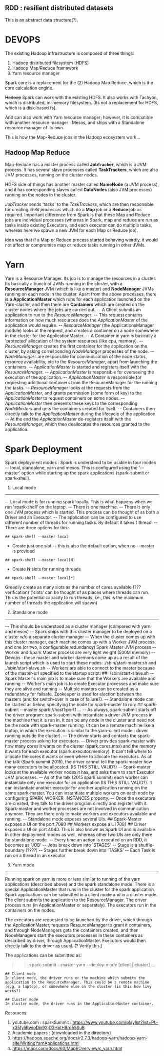 RDD : resilient distributed datasets
------------------------------------
This is an abstract data structure(?).



DEVOPS
======

The existing Hadoop infrastructure is composed of three things:
1. Hadoop distributed filesystem (HDFS)
2. Hadoop Map/Reduce framework
3. Yarn resource manager

Spark core is a replacement for the (2) Hadoop Map Reduce, which is the core calculation engine.

~~Hadoop~~ Spark can work with the existing HDFS. It also works with Tachyon, which is distributed, in-memory filesystem. (Its not a replacement for HDFS, which is a disk-based fs).

And can also work with Yarn resource manager; however, it is compatible with another resource manager : Mesos, and ships with a Standalone resource manager of its own.


This is how the Map-Reduce jobs in the Hadoop ecosystem work...

Hadoop Map Reduce
-----------------
Map-Reduce has a master process called **JobTracker**, which is a JVM process. It has several slave processes called **TaskTrackers**, which are also JVM processes, running on the cluster nodes.

HDFS side of things has another master called **NameNode** (a JVM process), and it has corresponding slaves called **DataNodes** (also JVM processes) running on the nodes in the cluster.

*JobTracker* sends 'tasks' to the *TaskTrackers*, which are then responsible for creating *child processes* which do a **Map** job or a **Reduce** job as required. Important difference from Spark is that these Map and Reduce jobs are individual processes (whereas in Spark, map and reduce are run as tasks inside existing Executors, and each executor can do multiple tasks, whereas here we spawn a new JVM for each Map or Reduce job).

Idea was that if a Map or Reduce process started behaving weirdly, it would not affect or compromise map or reduce tasks running in other JVMs.

Yarn
====
Yarn is a Resource Manager. Its job is to manage the resources in a cluster.
Its basically a bunch of JVMs running in the cluster, with a **ResourceManager** JVM (which is like a master) and **NodeManager** JVMs running on each node in the cluster.
Apart from the above processes, there is a **ApplicationMaster** which runs for each application launched on the Yarn-cluster, and then there are **Containers** which are created on the cluster nodes where the jobs are carried out.
-- A Client submits an application to run to the *ResourceManager*.
-- This request contains information on how much resources does the *ApplicationMaster* of the application would require.
-- *ResourceManager* (the ApplicationsManager module) looks at the request, and creates a container on a node somewhere in the cluster for the ApplicationMaster.
-- A Container in yarn is basically a 'protected' allocation of the system resources (like cpu, memory).
-- *ResourceManager* creates the first container for the application on the cluster, by asking corresponding *NodeManager* processes of the node.
-- *NodeManagers* are responsible for communication of the node status, resource availability, etc to the *ResourceManager*, apart from launching the containers.
-- *ApplicationMaster* is started and registers itself with the *ResourceManager*.
-- *ApplicationMaster* is responsible for overseeing the execution of the application.
-- *ApplicationMaster* is responsible for requesting additional containers from the ResourceManager for the running the tasks.
-- *ResourceManager* looks at the requests from the *ApplicationMaster*, and grants permission (some form of key) to the *ApplicationMaster* to request containers on some nodes.
-- *ApplicationMaster* then presents these keys to the corresponding *NodeMasters* and gets the containers created for itself.
-- Containers then directly talk to the *ApplicationMaster* during the lifecycle of the application.
-- At the end the *ApplicationMaster* de-registers itself with the *ResourceManager*, which then deallocates the resources granted to the application.


Spark Deployment
================
Spark deployment modes : Spark is understood to be usable in four modes -- local, standalone, yarn and mesos. This is configured using the '--master' option while starting up the spark applications (spark-submit or spark-shell).

1. Local mode
-------------
-- Local mode is for running spark locally. This is what happens when we run 'spark-shell' on the laptop.
-- There is one machine.
-- There is only one JVM process which is started. This process can be thought of as both a Driver and an Executor.
-- The application can be configured to use different number of threads for running tasks. By default it takes 1 thread.
-- There are three options for this:
```
## spark-shell --master local
```
- Create just one slot -- this is also the default option, when no --master is provided
```
## spark-shell --master local[N]
```
- Create N slots for running threads
```
## spark-shell --master local[*]
```
Greedily create as many slots as the number of cores available (??? verification)
    ('slots' can be thought of as places where threads can run. This is the potential capacity to run threads, i.e., this is the maximum number of threads the application will spawn)

2. Standalone mode
------------------
-- This should be understood as a cluster manager (compared with yarn and mesos)
-- Spark ships with this cluster manager to be deployed on a cluster w/o a separate cluster manager
-- When the cluster comes up with this cluster manager, each machine comes up with a Worker JVM process, and one (or two, a configurable redundancy) Spark Master JVM process
-- Worker and Spark Master process are very light weight (500M memory)
-- Devops : these master and worker daemons come up as a result of the launch script which is used to start these nodes: ./sbin/start-master.sh and ./sbin/start-slave.sh
-- Workers are able to connect to the master because of the master-url specified to the startup script:
    ## ./sbin/start-slave.sh <master-spark-URL>
-- Spark Master's main job is to make sure that the Workers are available and running
-- Worker's main job is to create Executor processes and make sure they are alive and running
-- Multiple masters can be created as a redundancy for failsafe. Zookeeper is used for election between the masters (and for switch-over in case of failure?).
-- Standalone mode can be started as below, specifying the node for spark-master to run:
    ## spark-submit --master spark://host1:port1 ...
-- As always, spark-submit starts off the driver program: spark-submit with instantiate a driver JVM process in the machine that it is run in. It can be any node in the cluster and need not be the node with spark-master running. (It can be a remote machine like a laptop, in which the execution is similar to the yarn-client mode : driver running outside the cluster).
-- The driver starts and contacts the spark-master process asking for executors.
-- Driver provides spark-master with how many cores it wants on the cluster (spark.cores.max) and the memory it wants for each executor (spark.executor.memory). It can't tell where to allocate the cores it wants or even where to allocate the executors. As of the talk (Spark summit 2015), the driver cannot tell the spark-master how many executors to be allocated. (IS THIS STILL VALID?)
-- Spark-master looks at the available worker nodes it has, and asks them to start Executor JVM processes.
-- As of the talk (2015 spark summit) each worker can instantiate only one executor for an application (IS THIS STILL VALID?). It can instantiate another executor for another application running on the same spark-master. You can instantiate multiple workers on each node by configuring SPARK_WORKER_INSTANCES property.
-- Once the executors are created, they talk to the driver program directly and register with it. Spark-master and worker processes are not involved in communication anymore. They are there only to make workers and executors available and running.
-- Standalone mode exposes several UIs.
    ## Spark-Master exposes a UI on the port 7080
    ## Workers expose a UI 7081
    ## Driver exposes a UI on port 4040. This is also known as Spark UI and is available in other deployment modes as well, whereas other two UIs are only there for standalone mode.
-- Every time an action is executed on an RDD, it becomes as 'JOB'
-- Jobs break down into 'STAGES'
-- Stage is a shuffle-boundary (????)
-- Stages further break down into 'TASKS'
-- Each Task is run on a thread in an executor

3. Yarn mode
------------
Running spark on yarn is more or less similar to running of the yarn applications (described above) and the spark standalone mode.
There is a special ApplicationMaster that runs in the cluster for the spark application.
Spark applications can be submitted in a client mode and in a cluster mode.
The client submits the application to the ResourceManager. The driver process runs (in ApplicationMaster or separately). The executors run in the containers on the nodes.

The executors are requested to be launched by the driver, which through the ApplicationMaster, requests ResourceManager to grant it containers, and through NodeManagers gets the containers created, and then NodeManagers start the executors processes in these containers as described by driver, through ApplicationMaster. Executors would then directly talk to the driver as usual. (? Verify this.)

The applications can be submitted as:
>> spark-submit --master yarn --deploy-mode [client | cluster] ...

    ## Client mode
    In client mode, the driver runs on the machine which submits the application to the ResourceManager. This could be a remote machine (e.g. a laptop), or somewhere else on the cluster (is this how livy works?)

    ## Cluster mode
    In cluster mode, the driver runs in the ApplicationMaster container.


Resources:

1. youtube.com : sparkSummit : https://www.youtube.com/playlist?list=PL-x35fyliRwioDix9XjD3HptH8ro55SuB
2. Academic papers : (downloaded in the directory)
3. https://hadoop.apache.org/docs/r2.7.3/hadoop-yarn/hadoop-yarn-site/WritingYarnApplications.html
4. https://mapr.com/docs/60/MapROverview/c_yarn.html